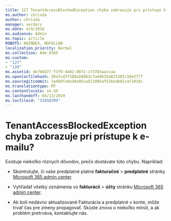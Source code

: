 ```yaml
---
title: 127 TenantAccessBlockedException chyba zobrazuje pri prístupe k e-mailu?
ms.author: chrisda
author: chrisda
manager: serdars
ms.date: 4/9/2018
ms.audience: Admin
ms.topic: article
ROBOTS: NOINDEX, NOFOLLOW
localization_priority: Normal
ms.collection: Adm_O365
ms.custom:
- "127"
- "128"
ms.assetid: de7b6877-f3f9-4402-8072-c73783aaccaa
ms.openlocfilehash: 56a7cd3f588a16883c7a49b35a825301c10e2777
ms.sourcegitcommit: 1a4b8fa9e38a95ca811085af516edb81caf2018c
ms.translationtype: MT
ms.contentlocale: sk-SK
ms.lasthandoff: 04/13/2019
ms.locfileid: "31858399"
---
```

# <a name="getting-a-tenantaccessblockedexception-error-when-accessing-email"></a>TenantAccessBlockedException chyba zobrazuje pri prístupe k e-mailu?

Existuje niekoľko rôznych dôvodov, prečo dostávate túto chybu. Napríklad:

- Skontrolujte, či vaše predplatné platné **fakturačné** \> **predplatné** stránky [Microsoft 365 admin center](https://portal.office.com/adminportal/home#/subscriptions).

- Vyhľadať všetky oznámenia vo **fakturácii** \> **účty** stránku [Microsoft 365 admin center](https://portal.office.com/adminportal/home#/billoverview).

- Ak boli nedávno aktualizované Fakturácia a predplatné v konte, môže trvať čas pre zmeny propagovať. Skúste znova o niekoľko minút, a ak problém pretrváva, kontaktujte nás.
